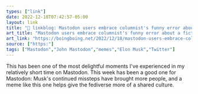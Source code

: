 ```yaml
---
types: ["link"]
date: 2022-12-18T07:42:57-05:00
layout: link
title: "🔗 linkblog: Mastodon users embrace columnist's funny error about a fictitious John Mastodon | Boing Boing'"
art_title: "Mastodon users embrace columnist's funny error about a fictitious John Mastodon | Boing Boing"
art_link: "https://boingboing.net/2022/12/18/mastodon-users-embrace-columnists-funny-error-about-a-fictitious-john-mastodon.html"
source: ["https:"]
tags: ["Mastodon","John Mastodon","memes","Elon Musk","Twitter"]
---
```

This has been one of the most delightful moments I've experienced in my relatively short time on Mastodon. This week has been a good one for Mastodon: Musk's continued missteps have brought more people, and a meme like this one helps give the fediverse more of a shared culture.  
 
